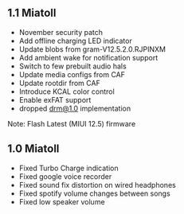 ## 1.1 Miatoll

- November security patch
- Add offline charging LED indicator
- Update blobs from gram-V12.5.2.0.RJPINXM
- Add ambient wake for notification support
- Switch to few prebuilt audio hals
- Update media configs from CAF
- Update rootdir from CAF
- Introduce KCAL color control
- Enable exFAT support
- dropped drm@1.0 implementation

Note:
Flash Latest (MIUI 12.5) firmware

## 1.0 Miatoll

- Fixed Turbo Charge indication
- Fixed google voice recorder
- Fixed sound fix distortion on wired headphones
- Fixed spotify volume changes between songs
- Fixed low speaker volume
